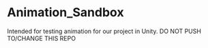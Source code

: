 # Animation_Sandbox
Intended for testing animation for our project in Unity.  DO NOT PUSH TO/CHANGE THIS REPO
